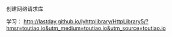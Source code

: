 创建网络请求库   					
 
学习： 
 http://lastday.github.io/lyhttplibrary/HttpLibrary5/?hmsr=toutiao.io&utm_medium=toutiao.io&utm_source=toutiao.io

